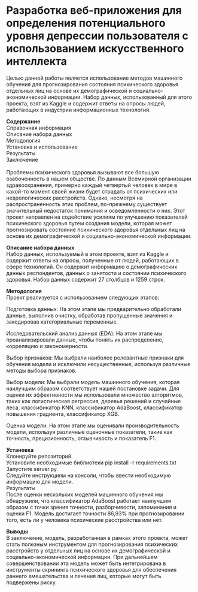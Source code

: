 <h1>Разработка веб-приложения для определения потенциального уровня депрессии пользователя с использованием искусственного интеллекта
</h1>

Целью данной работы является использование методов машинного обучения для прогнозирования состояния психического здоровья отдельных лиц на основе их демографической и социально-экономической информации. Набор данных, использованный для этого проекта, взят из Kaggle и содержит ответы на опросы людей, работающих в индустрии информационных технологий.

**Содержание**<br />
Справочная информация<br />
Описание набора данных<br />
Методология<br />
Установка и использование<br />
Результаты<br />
Заключение<br />
<br />
Проблемы психического здоровья вызывают все большую озабоченность в нашем обществе. По данным Всемирной организации здравоохранения, примерно каждый четвертый человек в мире в какой-то момент своей жизни будет страдать от психических или неврологических расстройств. Однако, несмотря на распространенность этих проблем, по-прежнему существует значительный недостаток понимания и осведомленности о них. Этот проект направлен на содействие усилиям по улучшению показателей психического здоровья путем создания модели, которая может прогнозировать состояние психического здоровья отдельных лиц на основе их демографической и социально-экономической информации.

**Описание набора данных**<br />
Набор данных, используемый в этом проекте, взят из Kaggle и содержит ответы на опросы, полученные от людей, работающих в сфере технологий. Он содержит информацию о демографических данных респондентов, данных о занятости и состоянии психического здоровья. Набор данных содержит 27 столбцов и 1259 строк.

**Методология**<br />
Проект реализуется с использованием следующих этапов:

Подготовка данных: На этом этапе мы предварительно обработали данные, выполнив очистку, обработав пропущенные значения и закодировав категориальные переменные.

Исследовательский анализ данных (EDA): На этом этапе мы проанализировали данные, чтобы понять их распределение, корреляцию и закономерности.

Выбор признаков: Мы выбрали наиболее релевантные признаки для обучения модели и исключили несущественные, используя различные методы выбора признаков.

Выбор модели: Мы выбрали модель машинного обучения, которая наилучшим образом соответствует нашей постановке задачи. Для оценки их эффективности мы использовали множество алгоритмов, таких как логистическая регрессия, деревья решений и случайные леса, классификатор KNN, классификатор AdaBoost, классификатор повышения градиента, классификатор XGB.

Оценка модели: На этом этапе мы оценивали производительность модели, используя различные оценочные показатели, такие как точность, прецизионность, отзывчивость и показатель F1.

**Установка**<br />
Клонируйте репозиторий.<br />
Установите необходимые библиотеки pip install -r requirements.txt<br />
Запустите server.py.<br />
Следуйте инструкциям на консоли, чтобы ввести необходимую информацию для модели.<br />
Результаты<br />
После оценки нескольких моделей машинного обучения мы обнаружили, что классификатор AdaBoost работает наилучшим образом с точки зрения точности, разборчивости, запоминания и оценки F1. Модель достигает точности 86,93% при прогнозировании того, есть ли у человека психические расстройства или нет.

**Выводы**<br />
В заключение, модель, разработанная в рамках этого проекта, может стать полезным инструментом для прогнозирования психических расстройств у отдельных лиц на основе их демографической и социально-экономической информации. При дальнейшем совершенствовании эта модель может быть интегрирована в инструменты скрининга психического здоровья для обеспечения раннего вмешательства и лечения лиц, которые могут быть подвержены риску.
